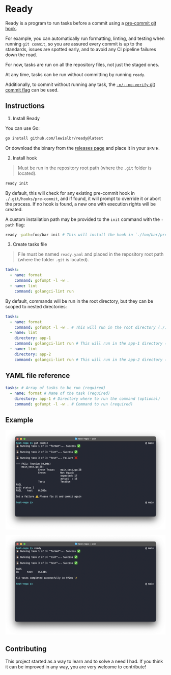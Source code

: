 # Ready

Ready is a program to run tasks before a commit using a [pre-commit git hook](https://git-scm.com/book/en/v2/Customizing-Git-Git-Hooks).

For example, you can automatically run formatting, linting, and testing when running `git commit`, so you are assured every commit is up to the standards, issues are spotted early, and to avoid any CI pipeline failures down the road.

For now, tasks are run on all the repository files, not just the staged ones.

At any time, tasks can be run without committing by running `ready`.

Additionally, to commit without running any task, the [`-n/--no-verify` git commit flag](https://git-scm.com/docs/git-commit#Documentation/git-commit.txt--n) can be used.

## Instructions

1. Install Ready

You can use Go:

```sh
go install github.com/lewislbr/ready@latest
```

Or download the binary from the [releases page](https://github.com/lewislbr/ready/releases) and place it in your `$PATH`.

2. Install hook

> Must be run in the repository root path (where the `.git` folder is located).

```sh
ready init
```

By default, this will check for any existing pre-commit hook in `./.git/hooks/pre-commit`, and if found, it will prompt to override it or abort the process. If no hook is found, a new one with execution rights will be created.

A custom installation path may be provided to the `init` command with the `-path` flag:

```sh
ready -path=foo/bar init # This will install the hook in `./foo/bar/pre-commit`, creating `./foo/bar` if not exists
```

3. Create tasks file

> File must be named `ready.yaml` and placed in the repository root path (where the folder `.git` is located).

```yaml
tasks:
  - name: format
    command: gofumpt -l -w .
  - name: lint
    command: golangci-lint run
```

By default, commands will be run in the root directory, but they can be scoped to nested directories:

```yaml
tasks:
  - name: format
    command: gofumpt -l -w . # This will run in the root directory (./)
  - name: lint
    directory: app-1
    command: golangci-lint run # This will run in the app-1 directory (./app-1)
  - name: lint
    directory: app-2
    command: golangci-lint run # This will run in the app-2 directory (./app-2)
```

## YAML file reference

```yaml
tasks: # Array of tasks to be run (required)
  - name: format # Name of the task (required)
    directory: app-1 # Directory where to run the command (optional)
    command: gofumpt -l -w . # Command to run (required)
```

## Example

![example-fail](example-fail.png)

![example-success](example-success.png)

## Contributing

This project started as a way to learn and to solve a need I had. If you think it can be improved in any way, you are very welcome to contribute!
